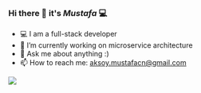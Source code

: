 ### Hi there 👋 it's ***Mustafa*** 💻

<!--
**mustafacan97/mustafacan97** is a ✨ _special_ ✨ repository because its `README.md` (this file) appears on your GitHub profile.

Here are some ideas to get you started:

- 🔭 I’m currently working on ...
- 🌱 I’m currently learning ...
- 👯 I’m looking to collaborate on ...
- 🤔 I’m looking for help with ...
- 💬 Ask me about ...
- 📫 How to reach me: ...
- 😄 Pronouns: ...
- ⚡ Fun fact: ...
-->

- 💻 I am a full-stack developer
- 🌱 I’m currently working on microservice architecture
- 💬 Ask me about anything :)
- 📫 How to reach me: aksoy.mustafacn@gmail.com

![](https://img.shields.io/github/followers/mustafacan97?style=social)

